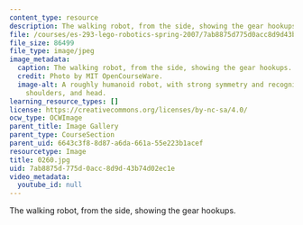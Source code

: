 ```yaml
---
content_type: resource
description: The walking robot, from the side, showing the gear hookups.
file: /courses/es-293-lego-robotics-spring-2007/7ab8875d775d0acc8d9d43b74d02ec1e_0260.jpg
file_size: 86499
file_type: image/jpeg
image_metadata:
  caption: The walking robot, from the side, showing the gear hookups.
  credit: Photo by MIT OpenCourseWare.
  image-alt: A roughly humanoid robot, with strong symmetry and recognizable feet,
    shoulders, and head.
learning_resource_types: []
license: https://creativecommons.org/licenses/by-nc-sa/4.0/
ocw_type: OCWImage
parent_title: Image Gallery
parent_type: CourseSection
parent_uid: 6643c3f8-8d87-a6da-661a-55e223b1acef
resourcetype: Image
title: 0260.jpg
uid: 7ab8875d-775d-0acc-8d9d-43b74d02ec1e
video_metadata:
  youtube_id: null
---
```

The walking robot, from the side, showing the gear hookups.